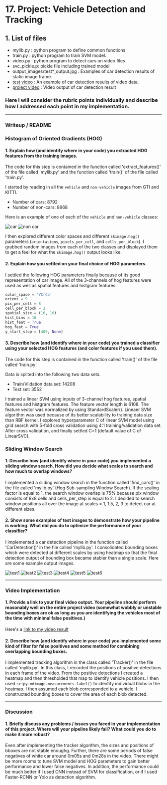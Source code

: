 # 17. Project: Vehicle Detection and Tracking

## 1. List of files
* mylib.py : python program to define common functions
* train.py : python program to train SVM model.
* video.py : python program to detect cars on video files
* svc_pickle.p: pickle file including trained model
* output_images/test*_output.jpg : Examples of car detection results of static image frame.
* [test video](https://youtu.be/ix5Altzl1RY) : An example of car detection results of video data.
* [project video](https://youtu.be/jNDlbe2G8sc) : Video output of car detection result

[//]: # (Image References)
[test1]: ./output_images/test1_output.jpg
[test2]: ./output_images/test2_output.jpg
[test3]: ./output_images/test3_output.jpg
[test4]: ./output_images/test4_output.jpg
[test5]: ./output_images/test5_output.jpg
[test6]: ./output_images/test6_output.jpg
[car]: ./output_images/image0000.png
[noncar]: ./output_images/image6.png

### Here I will consider the rubric points individually and describe how I addressed each point in my implementation.  

---
### Writeup / README

### Histogram of Oriented Gradients (HOG)

#### 1. Explain how (and identify where in your code) you extracted HOG features from the training images.

The code for this step is contained in the function called 'extract_features()' of the file called 'mylib.py' and the function called 'train()' of the file called 'train.py'.  

I started by reading in all the `vehicle` and `non-vehicle` images from GTI and KITTI.
* Number of cars: 8792
* Number of non-cars: 8968

Here is an example of one of each of the `vehicle` and `non-vehicle` classes:

![car][car]
![non car][noncar]

I then explored different color spaces and different `skimage.hog()` parameters (`orientations`, `pixels_per_cell`, and `cells_per_block`).  I grabbed random images from each of the two classes and displayed them to get a feel for what the `skimage.hog()` output looks like.

#### 2. Explain how you settled on your final choice of HOG parameters.

I settled the following HOG parameters finally because of its good representation of car image. All of the 3-channels of hog features were used as well as spatial features and histgram features.
```python
color_space = 'YCrCb'
orient = 9
pix_per_cell = 8
cell_per_block = 2
spatial_size = (16, 16)
hist_bins = 16
hist_feat = True
hog_feat = True
y_start_stop = [400, None]
```


#### 3. Describe how (and identify where in your code) you trained a classifier using your selected HOG features (and color features if you used them).

The code for this step is contained in the function called 'train()' of the file called 'train.py'.

Data is splited into the following two data sets.
* Train/Vlidation data set: 14208
* Test set: 3552


I trained a linear SVM using inputs of 3-channel hog features, spatial features and histgram features. The feature vector length is 6108. The feature vector was normalized by using StandardScaler(). Lineaer SVM algorithm was used because of its better scalability to training data size than RBF kernel. I explored hyperparameter C of linear SVM model using grid search with 5-fold cross validation using 4:1 training/validation data set. After cross validation, and finally settled C=1 (default value of C of LinearSVC).


### Sliding Window Search

#### 1. Describe how (and identify where in your code) you implemented a sliding window search.  How did you decide what scales to search and how much to overlap windows?

I implemented a sliding window search in the function called 'find_cars()' in the file called 'mylib.py' (Hog Sub-sampling Window Search). If the scaling factor is equal to 1, the search window overlap is 75% because pix window consists of 8x8 cells and cells_per_step is equal to 2. I decided to search window positions all over the image at scales = 1, 1.5, 2, 3 to detect car at different sizes.

#### 2. Show some examples of test images to demonstrate how your pipeline is working.  What did you do to optimize the performance of your classifier?

I implemented a car detection pipeline in the function called 'CarDetection()' in the file called 'mylib.py'. I consolidated bounding boxes which were detected at different scales by using heatmap so that the final detection output of bounding box became stabler than a single scale.
Here are some example output images.

![test1][test1]
![test2][test2]
![test3][test3]
![test4][test4]
![test5][test5]
![test6][test6]


---

### Video Implementation

#### 1. Provide a link to your final video output.  Your pipeline should perform reasonably well on the entire project video (somewhat wobbly or unstable bounding boxes are ok as long as you are identifying the vehicles most of the time with minimal false positives.)
Here's a [link to my video result](https://youtu.be/jNDlbe2G8sc)

#### 2. Describe how (and identify where in your code) you implemented some kind of filter for false positives and some method for combining overlapping bounding boxes.

I implemented tracking algorithm in the class called 'Tracker()' in the file called 'mylib.py'. In this class, I recorded the positions of positive detections in each frame of the video.  From the positive detections I created a heatmap and then thresholded that map to identify vehicle positions.  I then used `scipy.ndimage.measurements.label()` to identify individual blobs in the heatmap.  I then assumed each blob corresponded to a vehicle.  I constructed bounding boxes to cover the area of each blob detected.  

---

### Discussion

#### 1. Briefly discuss any problems / issues you faced in your implementation of this project.  Where will your pipeline likely fail?  What could you do to make it more robust?

Even after implementing the tracker algorithm, the sizes and positions of bboxes are not stable enoughg. Further, there are some periods of false negatives of white car around 0m05s and 0m28s in the video. There might be more rooms to tune SVM model and HOG parameters to gain better performance and lower false negatives. In addition, the performance could be much better if I used CNN instead of SVM for classification, or if I used Faster-RCNN or Yolo as detection algorithm.
